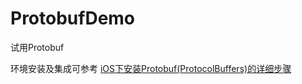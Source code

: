# ProtobufDemo
试用Protobuf


环境安装及集成可参考 [iOS下安装Protobuf(ProtocolBuffers)的详细步骤](https://www.jianshu.com/p/189368a9d744)
